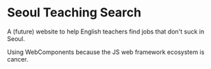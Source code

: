 # Seoul Teaching Search
A (future) website to help English teachers find jobs that don't suck in Seoul.

Using WebComponents because the JS web framework ecosystem is cancer.
